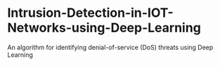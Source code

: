 # Intrusion-Detection-in-IOT-Networks-using-Deep-Learning
An algorithm for identifying denial-of-service (DoS) threats using Deep Learning
